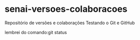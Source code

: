 # senai-versoes-colaboracoes
Repositório de versões e colaborações 
Testando o Git e GitHub

lembrei do comando:git status

